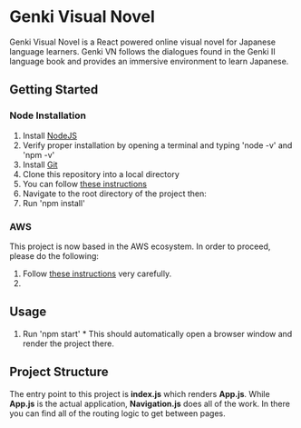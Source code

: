 # Genki Visual Novel

Genki Visual Novel is a React powered online visual novel for Japanese language learners.  Genki VN follows the dialogues found in the Genki II language book and provides an immersive environment to learn Japanese.

## Getting Started

### Node Installation

1. Install [NodeJS](https://nodejs.org/en/)
  1. Verify proper installation by opening a terminal and typing 'node -v' and 'npm -v'
1. Install [Git](https://git-scm.com/downloads)
1. Clone this repository into a local directory
  1. You can follow [these instructions](https://help.github.com/articles/cloning-a-repository/)
1. Navigate to the root directory of the project then:
  1. Run 'npm install'

### AWS

This project is now based in the AWS ecosystem.  In order to proceed, please do the following:
1. Follow [these instructions](https://docs.aws.amazon.com/cli/latest/userguide/cli-chap-install.html) very carefully.
1. 

## Usage  
  1. Run 'npm start'
    * This should automatically open a browser window and render the project there.

## Project Structure

The entry point to this project is **index.js** which renders **App.js**.  While **App.js** is the actual application, **Navigation.js** does all of the work.  In there you can find all of the routing logic to get between pages.
